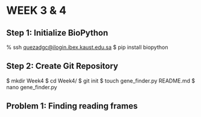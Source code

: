 # WEEK 3 & 4

## Step 1: Initialize BioPython
% ssh quezadgc@ilogin.ibex.kaust.edu.sa
$ pip install biopython

## Step 2: Create Git Repository
$ mkdir Week4
$ cd Week4/
$ git init
$ touch gene_finder.py README.md
$ nano gene_finder.py 

## Problem 1: Finding reading frames
